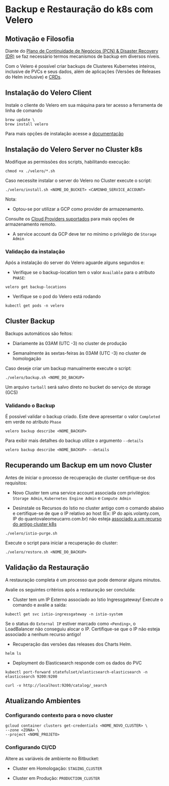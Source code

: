 # Backup e Restauração do k8s com Velero

## Motivação e Filosofia

Diante do [Plano de Continuidade de Negócios (PCN) & Disaster Recovery (DR)](https://creditas.atlassian.net/wiki/spaces/SGI/pages/132284908/Plano+de+Continuidade+de+Neg+cios+PCN+Disaster+Recovery+DR) se faz necessário termos mecanismos de backup em diversos níveis.

Com o Velero é possível criar backups de Clusteres Kubernetes inteiros, inclusive de PVCs e seus dados, além de aplicações (Versões de Releases do Helm inclusive) e [CRDs](https://kubernetes.io/docs/concepts/extend-kubernetes/api-extension/custom-resources/).

## Instalação do Velero Client
Instale o cliente do Velero em sua máquina para ter acesso a ferramenta de linha de comando

```
brew update \
brew install velero
```

Para mais opções de instalação acesse a [documentação](https://velero.io/docs/v1.6/basic-install/#install-the-cli)

## Instalação do Velero Server no Cluster k8s

Modifique as permissões dos scripts, habilitando execução:

```
chmod +x ./velero/*.sh
```

Caso necessite instalar o server do Velero no Cluster execute o script:

```
./velero/install.sh <NOME_DO_BUCKET> <CAMINHO_SERVICE_ACCOUNT>
```

Nota:

- Optou-se por utilizar a GCP como provider de armazenamento.

Consulte os [Cloud Providers suportados](https://velero.io/docs/v1.6/supported-providers/) para mais opções de armazenamento remoto.

- A service account da GCP deve ter no mínimo o privilégio de `Storage Admin`

### Validação da instalação

Após a instalação do server do Velero aguarde alguns segundos e:

- Verifique se o backup-location tem o valor `Available` para o atributo `PHASE`:

```
velero get backup-locations
```

- Verifique se o pod do Velero está rodando

```
kubectl get pods -n velero
```

## Cluster Backup

Backups automáticos são feitos:

- Diariamente às 03AM (UTC -3) no cluster de produção

- Semanalmente às sextas-feiras às 03AM (UTC -3) no cluster de homologação


Caso deseje criar um backup manualmente execute o script:

```
./velero/backup.sh <NOME_DO_BACKUP>
```

Um arquivo `tarball` será salvo direto no bucket do serviço de storage (GCS)

### Validando o Backup

É possível validar o backup criado. Este deve apresentar o valor `Completed` em verde no atributo `Phase`

```
velero backup describe <NOME_BACKUP>
```

Para exibir mais detalhes do backup utilize o argumento `--details`

```
velero backup describe <NOME_BACKUP> --details
```

## Recuperando um Backup em um novo Cluster

Antes de iniciar o processo de recuperação de cluster certifique-se dos requisitos:

- Novo Cluster tem uma service account associada com privilégios: `Storage Admin`, `Kubernetes Engine Admin` e `Compute Admin`

- Desinstale os Recursos do Istio no cluster antigo com o comando abaixo e certifique-se de que o IP relativo ao host (Ex: IP do apis.volanty.com, IP do quantovaleomeucarro.com.br) não esteja [associado a um recurso do antigo cluster k8s](https://console.cloud.google.com/networking/addresses/list)

```
./velero/istio-purge.sh
```

Execute o script para iniciar a recuperação do cluster:

```
./velero/restore.sh <NOME_DO_BACKUP>
```

## Validação da Restauração

A restauração completa é um processo que pode demorar alguns minutos.

Avalie os seguintes critérios após a restauração ser concluida:

- Cluster tem um IP Externo associado ao Istio Ingressgateway! Execute o comando e avalie a saída:

```
kubectl get svc istio-ingressgateway -n istio-system
```

Se o status do `External IP` estiver marcado como `<Pending>`, o LoadBalancer não conseguiu alocar o IP. Certifique-se que o IP não esteja associado a nenhum recurso antigo!

- Recuperação das versões das releases dos Charts Helm.

```
helm ls
```

- Deployment do Elasticsearch responde com os dados do PVC

```
kubectl port-forward statefulset/elasticsearch-elasticsearch -n elasticsearch 9200:9200
```

```
curl -v http://localhost:9200/catalog/_search
```

## Atualizando Ambientes

### Configurando contexto para o novo cluster

```
gcloud container clusters get-credentials <NOME_NOVO_CLUSTER> \
--zone <ZONA> \
--project <NOME_PROJETO>
```

### Configurando CI/CD

Altere as variáveis de ambiente no Bitbucket:

- Cluster em Homologação: `STAGING_CLUSTER`

- Cluster em Produção: `PRODUCTION_CLUSTER`